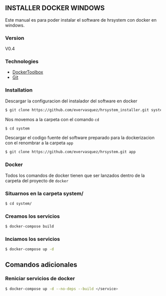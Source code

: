 ## INSTALLER DOCKER WINDOWS
Este manual es para poder instalar el software de hrsystem con docker en windows.

### Version
V0.4

### Technologies

* [DockerToolbox](https://drive.google.com/file/d/1ebWirBtiEBDf7JVL4utbmAH9ktqH0j8y/view?usp=sharing)
* [Git](https://git-scm.com)

### Installation
Descargar la configuracion del instalador del software en docker
```sh
$ git clone https://github.com/evervasquez/hrsystem_installer.git system
```
Nos movemos a la carpeta con el comando ```cd```

```sh
$ cd system
```

Descargar el codigo fuente del software preparado para la dockerizacion con el renombrar a la carpeta ``app``

```sh
$ git clone https://github.com/evervasquez/hrsystem.git app
```

### Docker
Todos los comandos de docker tienen que ser lanzados dentro de la carpeta del proyecto de `docker`

### Situarnos en la carpeta system/
```sh
$ cd system/
```

### Creamos los servicios
```sh
$ docker-compose build
```

### Inciamos los servicios
```sh
$ docker-compose up -d
```


## Comandos adicionales


### Reniciar servicios de docker
```sh
$ docker-compose up -d --no-deps --build </service>
```
